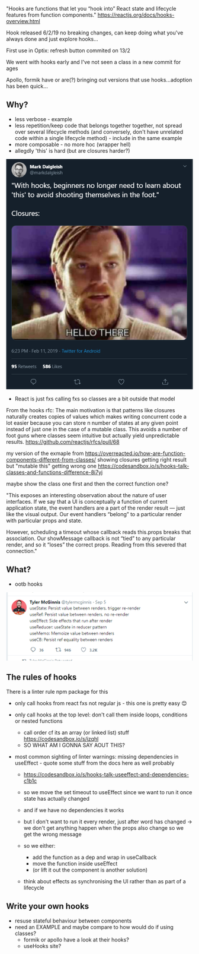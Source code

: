 "Hooks are functions that let you “hook into” React state and lifecycle features from function components."
https://reactjs.org/docs/hooks-overview.html

Hook released 6/2/19 no breaking changes, can keep doing what you've always done and just explore hooks...

First use in Optix: refresh button commited on 13/2

We went with hooks early and I've not seen a class in a new commit for ages

Apollo, formik have or are(?) bringing out versions that use hooks...adoption has been quick...

## Why?

- less verbose - example
- less repetition/keep code that belongs together together, not spread over several lifecycle methods (and conversely, don't have unrelated code within a single lifecycle method) - include in the same example
- more composable - no more hoc (wrapper hell)
- allegdly 'this' is hard (but are closures harder?)

![](obligatoryClosuresMemeTweet.png)

- React is just fxs calling fxs so classes are a bit outside that model

From the hooks rfc:
The main motivation is that patterns like closures naturally creates copies of values which makes writing concurrent code a lot easier because you can store n number of states at any given point instead of just one in the case of a mutable class. This avoids a number of foot guns where classes seem intuitive but actually yield unpredictable results.
https://github.com/reactjs/rfcs/pull/68

my version of the exmaple from https://overreacted.io/how-are-function-components-different-from-classes/ showing closures getting right result but "mutable this" getting wrong one
https://codesandbox.io/s/hooks-talk-classes-and-functions-difference-8i7yj

maybe show the class one first and then the correct function one?

"This exposes an interesting observation about the nature of user interfaces. If we say that a UI is conceptually a function of current application state, the event handlers are a part of the render result — just like the visual output. Our event handlers “belong” to a particular render with particular props and state.

However, scheduling a timeout whose callback reads this.props breaks that association. Our showMessage callback is not “tied” to any particular render, and so it “loses” the correct props. Reading from this severed that connection."

## What?

- ootb hooks

![](hooksInOneTweet.png)

## The rules of hooks

There is a linter rule npm package for this

- only call hooks from react fxs not regular js - this one is pretty easy 😊
- only call hooks at the top level: don't call them inside loops, conditions or nested functions
  - call order cf its an array (or linked list) stuff https://codesandbox.io/s/izqhl
  - SO WHAT AM I GONNA SAY AOUT THIS?
- most common sighting of linter warnings: missing dependencies in useEffect - quote some stuff from the docs here as well probably

  - https://codesandbox.io/s/hooks-talk-useeffect-and-dependencies-c1b1c
  - so we move the set timeout to useEffect since we want to run it once state has actually changed
  - and if we have no dependencies it works
  - but I don't want to run it every render, just after word has changed -> we don't get anything happen when the props also change so we get the wrong message
  - so we either:

    - add the function as a dep and wrap in useCallback
    - move the function inside useEffect
    - (or lift it out the component is another solution)

  - think about effects as synchronising the UI rather than as part of a lifecycle

## Write your own hooks

- resuse stateful behaviour between components
- need an EXAMPLE and maybe compare to how would do if using classes?
  - formik or apollo have a look at their hooks?
  - useHooks site?
